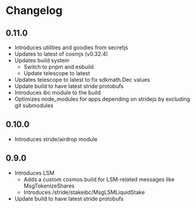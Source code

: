 # Changelog

## 0.11.0

- Introduces utilities and goodies from secretjs
- Updates to latest of cosmjs (v0.32.4)
- Updates build system
  - Switch to pnpm and esbuild
  - Update telescope to latest
- Updates telescope to latest to fix sdkmath.Dec values
- Update build to have latest stride protobufs
- Introduces ibc module to the build
- Optimizes node_modules for apps depending on stridejs by excluding git submodules

## 0.10.0

- Introduces stride/airdrop module

## 0.9.0

- Introduces LSM
  - Adds a custom cosmos build for LSM-related messages like MsgTokenizeShares
  - Introduces /stride/stakeibc/MsgLSMLiquidStake
- Update build to have latest stride protobufs
